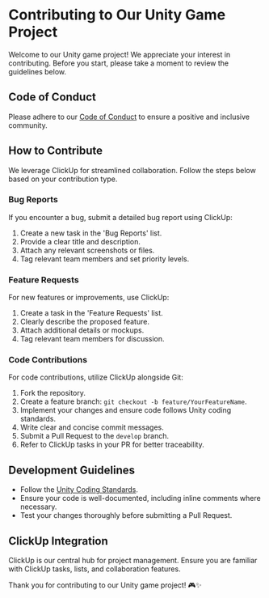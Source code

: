 # Contributing to Our Unity Game Project

Welcome to our Unity game project! We appreciate your interest in contributing. Before you start, please take a moment to review the guidelines below.

## Code of Conduct

Please adhere to our [Code of Conduct](CODE_OF_CONDUCT.md) to ensure a positive and inclusive community.

## How to Contribute

We leverage ClickUp for streamlined collaboration. Follow the steps below based on your contribution type.

### Bug Reports

If you encounter a bug, submit a detailed bug report using ClickUp:

1. Create a new task in the 'Bug Reports' list.
2. Provide a clear title and description.
3. Attach any relevant screenshots or files.
4. Tag relevant team members and set priority levels.

### Feature Requests

For new features or improvements, use ClickUp:

1. Create a task in the 'Feature Requests' list.
2. Clearly describe the proposed feature.
3. Attach additional details or mockups.
4. Tag relevant team members for discussion.

### Code Contributions

For code contributions, utilize ClickUp alongside Git:

1. Fork the repository.
2. Create a feature branch: `git checkout -b feature/YourFeatureName`.
3. Implement your changes and ensure code follows Unity coding standards.
4. Write clear and concise commit messages.
5. Submit a Pull Request to the `develop` branch.
6. Refer to ClickUp tasks in your PR for better traceability.

## Development Guidelines

- Follow the [Unity Coding Standards](https://docs.unity3d.com/Manual/coding-style.html).
- Ensure your code is well-documented, including inline comments where necessary.
- Test your changes thoroughly before submitting a Pull Request.

## ClickUp Integration

ClickUp is our central hub for project management. Ensure you are familiar with ClickUp tasks, lists, and collaboration features.


Thank you for contributing to our Unity game project! 🎮✨
